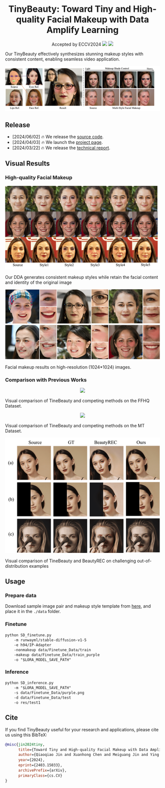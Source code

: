 <div align="center">
<h1>TinyBeauty: Toward Tiny and High-quality Facial Makeup with Data Amplify Learning</h1>
  Accepted by ECCV2024
<a href='https://tinybeauty.github.io/TinyBeauty/'><img src='https://img.shields.io/badge/Project-Page-green'></a>
<a href='https://arxiv.org/abs/2403.15033'><img src='https://img.shields.io/badge/Technique-Report-red'></a>
</div>

Our TinyBeauty effectively synthesizes stunning makeup styles with consistent content, enabling seamless video application.

<img src='static/images/top.png'>

## Release
- [2024/06/02] 🔥 We release the [source code](https://github.com/TinyBeauty/TinyBeauty).
- [2024/04/03] 🔥 We launch the [project page](https://tinybeauty.github.io/TinyBeauty/).
- [2024/03/22] 🔥 We release the [technical report](https://arxiv.org/abs/2403.15033).

## Visual Results

### High-quality Facial Makeup

<p align="center">
  <img src="static/images/res_diff.png">
</p>

Our DDA generates consistent makeup styles while retain the facial content and identity of the original image

<p align="center">
  <img src="static/images/hrd.png">
</p>
Facial makeup results on high-resolution (1024*1024) images.

### Comparison with Previous Works
<p align="center">
  <img src="static/images/res_FFHQ.png">
</p>

Visual comparison of TineBeauty and competing methods on the FFHQ Dataset.

<p align="center">
  <img src="static/images/MT_res.png">
</p>

Visual comparison of TineBeauty and competing methods on the MT Dataset.

<p align="center">
  <img src="static/images/hard.png">
</p>

Visual comparison of TineBeauty and BeautyREC on challenging out-of-distribution examples


## Usage

### Prepare data

Download sample image pair and makeup style template from  [here](https://drive.google.com/file/d/14rEFhVtQbNpBL6tPB49kpOsCF3INX8Wl/view?usp=sharing), and place it in the `./data` folder.

### Finetune

```shell
python SD_finetune.py 
    -m runwayml/stable-diffusion-v1-5
    -e h94/IP-Adapter
    -nonmakeup data/Finetune_Data/train
    -makeup data/Finetune_Data/train_purple
    -o "$LORA_MODEL_SAVE_PATH"
```

### Inference

```shell
python SD_inference.py
    -m "$LORA_MODEL_SAVE_PATH"
    -s data/Finetune_Data/purple.png
    -d data/Finetune_Data/test
    -o res/test1
```

## Cite
If you find TinyBeauty useful for your research and applications, please cite us using this BibTeX:

```bibtex
@misc{jin2024tiny,
      title={Toward Tiny and High-quality Facial Makeup with Data Amplify Learning}, 
      author={Qiaoqiao Jin and Xuanhong Chen and Meiguang Jin and Ying Cheng and Rui Shi and Yucheng Zheng and Yupeng Zhu and Bingbing Ni},
      year={2024},
      eprint={2403.15033},
      archivePrefix={arXiv},
      primaryClass={cs.CV}
}
```
